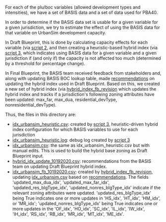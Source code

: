 
For each of the plu/boc variables (allowed development types and intensities), we have a set of BASIS data and a set of data used for PBA40.

In order to determine if the BASIS data set is usable for a given variable for a given jurisdiction, we try to estimate the effect of using the BASIS data
for that variable on UrbanSim development capacity.

In Draft Blueprint, this is done by calculating capacity effects for each variable (via [script 2](../2_calculate_juris_basis_pba40_capacity_metrics.py),
and then creating a heuristic-based hybrid index (via [script 3](../3_create_heuristic_hybrid_idx.py), which indicates using BASIS data for a
given variable and a given jurisdiction if (and only if) the capacity is not affected too much (determined by a threshold for percentage change).

In Final Blueprint, the BASIS team received feedback from stakeholders and, along with updating BASIS BOC lookup table, made [recommendations](hybrid_idx_update_10192020.csv) on updating the hybrid index used in Draft Blueprint. Based on this, we created a new set of hybrid index (via [hybrid_index_fb_revision](../hybrid_index_fb_revision.ipynb) which updates the hybrid index and tracks if a jurisdiction's following zoning attributes have been updated: max_far, max_dua, residential_devType, nonresidential_devType).

Thus, the files in this directory are:

* [idx_urbansim_heuristic.csv](idx_urbansim_heuristic.csv): created by [script 3](../3_create_heuristic_hybrid_idx.py), heuristic-driven hybrid index configuration for which BASIS variables to use for each jurisdiction
* [idx_urbansim_heuristic.log](idx_urbansim_heuristic.csv): debug log created by [script 3](../3_create_heuristic_hybrid_idx.py)
* [idx_urbansim.csv](idx_urbansim.csv): the same as idx_urbansim_heuristic.csv but with manual edits. This is used to build the hybrid base zoning as Draft Blueprint input.
* [hybrid_idx_update_10192020.csv](hybrid_idx_update_10192020.csv): recommendations from the BASIS team on updating Draft Blueprint hybrid index.
* [idx_urbansim_fb_10192020.csv](idx_urbansim_fb_10192020.csv): created by [hybrid_index_fb_revision](../hybrid_index_fb_revision.ipynb), updating [idx_urbansim.csv](idx_urbansim.csv) based on [recommendations](hybrid_idx_update_10192020.csv). The fields 'updated_max_dua_idx', 'updated_max_far_idx', 'updated_res_blgType_idx', 'updated_nonres_blgType_idx' indicate if the relevant zoning attributes were updated. 'updated_res_blgType_idx' being True indicates one or more updates in 'HS_idx', 'HT_idx', 'HM_idx', or 'MR_idx'; 'updated_nonres_blgType_idx' being True indicates one or more updates in the 'OF_idx', 'HO_idx', 'SC_idx', 'IL_idx', 'IW_idx', 'IH_idx', 'RS_idx', 'RB_idx', 'MR_idx', 'MT_idx', 'ME_idx'.



